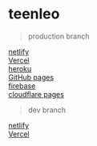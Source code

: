 # teenleo

>production branch

[netlify](https://teenleo.netlify.app)\
[Vercel](https://teenleo.vercel.app)\
[heroku](https://teenleo.herokuapp.com)\
[GitHub pages](https://kevlarkode.github.io/teenleo)\
[firebase](https://teenleo.web.app)\
[cloudflare pages](https://teenleo.pages.dev)

>dev branch

[netlify](https://dev-01--teenleo.netlify.app)\
[Vercel](https://teenleo-git-dev-01-kevlarkode.vercel.app)
